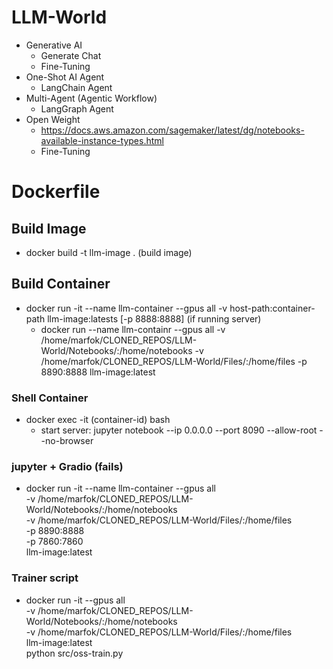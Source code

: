 # LLM-World
* Generative AI
   * Generate Chat
   * Fine-Tuning
* One-Shot AI Agent
  * LangChain Agent
* Multi-Agent (Agentic Workflow)
  * LangGraph Agent
* Open Weight
  * https://docs.aws.amazon.com/sagemaker/latest/dg/notebooks-available-instance-types.html
  * Fine-Tuning


# Dockerfile
## Build Image
* docker build -t llm-image . (build image)
## Build Container
* docker run -it --name llm-container --gpus all -v host-path:container-path llm-image:latests [-p 8888:8888] (if running server)
  * docker run --name llm-containr --gpus all -v /home/marfok/CLONED_REPOS/LLM-World/Notebooks/:/home/notebooks -v /home/marfok/CLONED_REPOS/LLM-World/Files/:/home/files -p 8890:8888 llm-image:latest   
### Shell Container
* docker exec -it (container-id) bash  
  * start server: jupyter notebook --ip 0.0.0.0 --port 8090 --allow-root --no-browser
### jupyter + Gradio (fails)
* docker run -it --name llm-container --gpus all \
  -v /home/marfok/CLONED_REPOS/LLM-World/Notebooks/:/home/notebooks \
  -v /home/marfok/CLONED_REPOS/LLM-World/Files/:/home/files \
  -p 8890:8888 \
  -p 7860:7860 \
  llm-image:latest
### Trainer script
  * docker run -it --gpus all \
  -v /home/marfok/CLONED_REPOS/LLM-World/Notebooks/:/home/notebooks \
  -v /home/marfok/CLONED_REPOS/LLM-World/Files/:/home/files \
  llm-image:latest \
  python src/oss-train.py    
